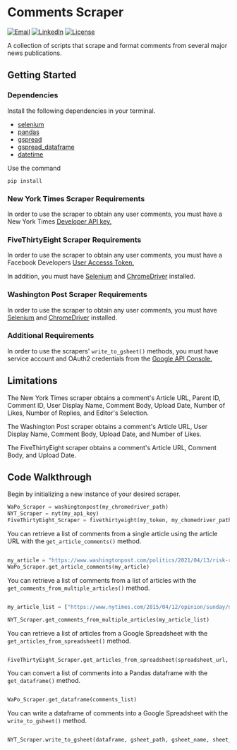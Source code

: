 # Comments Scraper
[![Email][email-shield]][email-url]
[![LinkedIn][linkedin-shield]][linkedin-url]
[![License][license-shield]][license-url]


A collection of scripts that scrape and format comments from several major news publications.

## Getting Started

### Dependencies
Install the following dependencies in your terminal.

* [selenium]()
* [pandas]()
* [gspread]()
* [gspread_dataframe]()
* [datetime]()

Use the command 
```
pip install
```


### New York Times Scraper Requirements
In order to use the scraper to obtain any user comments, you must have a New York Times [Developer API key.](https://developer.nytimes.com/apis)

### FiveThirtyEight Scraper Requirements
In order to use the scraper to obtain any user comments, you must have a Facebook Developers [User Accesss Token.](https://developers.facebook.com/)

In addition, you must have [Selenium](https://www.selenium.dev/) and [ChromeDriver](https://chromedriver.chromium.org/) installed.

### Washington Post Scraper Requirements
In order to use the scraper to obtain any user comments, you must have [Selenium](https://www.selenium.dev/) and [ChromeDriver](https://chromedriver.chromium.org/) installed.

### Additional Requirements
In order to use the scrapers' ```write_to_gsheet()``` methods, you must have service account and OAuth2 credentials from the [Google API Console.](https://console.cloud.google.com/apis/dashboard)

## Limitations
The New York Times scraper obtains a comment's Article URL, Parent ID, Comment ID, User Display Name, Comment Body, Upload Date, Number of Likes, Number of Replies, and Editor's Selection.

The Washington Post scraper obtains a comment's Article URL, User Display Name, Comment Body, Upload Date, and Number of Likes.

The FiveThirtyEight scraper obtains a comment's Article URL, Comment Body, and Upload Date.

## Code Walkthrough
Begin by initializing a new instance of your desired scraper.
```python
WaPo_Scraper = washingtonpost(my_chromedriver_path)
NYT_Scraper = nyt(my_api_key)
FiveThirtyEight_Scraper = fivethirtyeight(my_token, my_chomedriver_path)
```

You can retrieve a list of comments from a single article using the article URL with the ```get_article_comments()``` method.
```python

my_article = "https://www.washingtonpost.com/politics/2021/04/13/risk-reward-calculus-johnson-johnson-vaccine-visualized/"
WaPo_Scraper.get_article_comments(my_article)
```

You can retrieve a list of comments from a list of articles with the ```get_comments_from_multiple_articles()``` method.
```python

my_article_list = ["https://www.nytimes.com/2015/04/12/opinion/sunday/david-brooks-the-moral-bucket-list.html", "https://www.nytimes.com/2019/06/21/science/giant-squid-cephalopod-video.html", "https://www.nytimes.com/2021/08/01/insider/the-olympics-that-feel-like-only-competitions.html"]

NYT_Scraper.get_comments_from_multiple_articles(my_article_list)

```

You can retrieve a list of articles from a Google Spreadsheet with the ```get_articles_from_spreadsheet()``` method.
```python

FiveThirtyEight_Scraper.get_articles_from_spreadsheet(spreadsheet_url, sheet_number)
```

You can convert a list of comments into a Pandas dataframe with the ```get_dataframe()``` method.
```python

WaPo_Scraper.get_dataframe(comments_list)
```

You can write a dataframe of comments into a Google Spreadsheet with the ```write_to_gsheet()``` method.
```python

NYT_Scraper.write_to_gsheet(dataframe, gsheet_path, gsheet_name, sheet_number)
```


[email-shield]: https://img.shields.io/badge/EMAIL-rueda.kv%40gmail.com%20-brightgreen?style=for-the-badge&colorB=critical
[email-url]: rueda.kv@gmail.com

[linkedin-shield]: https://img.shields.io/badge/-LinkedIn-black.svg?style=for-the-badge&logo=linkedin&colorB=critical
[linkedin-url]: https://linkedin.com/in/RuedaKV

[license-shield]: https://img.shields.io/github/license/RuedaKV/comments?style=for-the-badge&colorB=critical
[license-url]: https://github.com/github_username/repo/blob/master/LICENSE.txt
